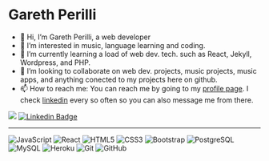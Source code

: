 
# Gareth Perilli
- 👋 Hi, I’m Gareth Perilli, a web developer
- 👀 I’m interested in music, language learning and coding.
- 🌱 I’m currently learning a load of web dev. tech. such as React, Jekyll, Wordpress, and PHP.
- 💞️ I’m looking to collaborate on web dev. projects, music projects, music apps, and anything conected to my projects here on github.
- 📫 How to reach me: You can reach me by going to my [profile page](https://www.gperilli.dev/). I check [linkedin](https://www.linkedin.com/in/garethperilli) every so often so you can also message me from there.




![](https://komarev.com/ghpvc/?username=gperilli&color=green)
[![Linkedin Badge](https://img.shields.io/badge/-garethperilli-blue?style=flat-square&logo=Linkedin&logoColor=white&link=https://www.linkedin.com/in/garethperilli/)](https://www.linkedin.com/in/garethperilli//)

---
![JavaScript](https://img.shields.io/badge/-JavaScript-black?style=flat-square&logo=javascript)
![React](https://img.shields.io/badge/-React-black?style=flat-square&logo=react)
![HTML5](https://img.shields.io/badge/-HTML5-E34F26?style=flat-square&logo=html5&logoColor=white)
![CSS3](https://img.shields.io/badge/-CSS3-1572B6?style=flat-square&logo=css3)
![Bootstrap](https://img.shields.io/badge/-Bootstrap-563D7C?style=flat-square&logo=bootstrap)
![PostgreSQL](https://img.shields.io/badge/-PostgreSQL-336791?style=flat-square&logo=postgresql)
![MySQL](https://img.shields.io/badge/-MySQL-black?style=flat-square&logo=mysql)
![Heroku](https://img.shields.io/badge/-Heroku-430098?style=flat-square&logo=heroku)
![Git](https://img.shields.io/badge/-Git-black?style=flat-square&logo=git)
![GitHub](https://img.shields.io/badge/-GitHub-181717?style=flat-square&logo=github)
<!--![GitLab](https://img.shields.io/badge/-GitLab-FCA121?style=flat-square&logo=gitlab)-->
<!--![BitBucket](https://img.shields.io/badge/-BitBucket-darkblue?style=flat-square&logo=bitbucket)-->
<!--![Raspberry Pi](https://img.shields.io/badge/-Raspberry%20Pi-C51A4A?style=flat-square&logo=Raspberry-Pi)-->
<!-- ![Java](https://img.shields.io/badge/-java-E34A86?style=flat-square&logo=java) -->
<!-- ![C++](https://img.shields.io/badge/-C++-00599C?style=flat-square&logo=c) -->
<!--![Docker](https://img.shields.io/badge/-Docker-black?style=flat-square&logo=docker)-->
<!--![DigitalOcean](https://img.shields.io/badge/-Digital%20Ocean-darkblue?style=flat-square&logo=digitalocean)-->
<!--![Amazon AWS](https://img.shields.io/badge/Amazon%20AWS-232F3E?style=flat-square&logo=amazon-aws)-->
<!--![Microsoft Azure](https://img.shields.io/badge/Microsoft%20Azure-232F7E?style=flat-square&logo=microsoft-azure)-->
<!--![Google Cloud](https://img.shields.io/badge/Google%20Cloud-black?style=flat-square&logo=google-cloud)-->
<!-- ![TypeScript](https://img.shields.io/badge/-TypeScript-007ACC?style=flat-square&logo=typescript)-->
<!-- ![MongoDB](https://img.shields.io/badge/-MongoDB-black?style=flat-square&logo=mongodb)-->
<!-- ![Redis](https://img.shields.io/badge/-Redis-black?style=flat-square&logo=Redis)-->
<!-- ![ElasticSearch](https://img.shields.io/badge/-ElasticSearch-005571?style=flat-square&logo=elasticsearch)-->
<!--![GraphQL](https://img.shields.io/badge/-GraphQL-E10098?style=flat-square&logo=graphql)-->
<!--![Apollo GraphQL](https://img.shields.io/badge/-Apollo%20GraphQL-311C87?style=flat-square&logo=apollo-graphql)-->
<!-- ![Nodejs](https://img.shields.io/badge/-Nodejs-black?style=flat-square&logo=Node.js) -->
<!-- ![Python](https://img.shields.io/badge/-Python-black?style=flat-square&logo=Python) -->
<!--
<p align="left">
  <a href="https://github.com/peterthehan"><img alt="GitHub" height="32" width="32" src="assets/github.svg"></a>
  <a href="https://www.npmjs.com/~peterthehan"><img alt="npm" height="32" width="32" src="assets/npm.svg"></a>
  <a href="https://www.linkedin.com/in/peterthehan"><img alt="LinkedIn" height="32" width="32" src="assets/linkedin.svg"></a>
</p>
-->

<!--
[![Top Langs](https://github-readme-stats.vercel.app/api/top-langs/?username=anuraghazra&langs_count=8)](https://github.com/anuraghazra/github-readme-stats)
-->

<!---
gperilli/gperilli is a ✨ special ✨ repository because its `README.md` (this file) appears on your GitHub profile.
You can click the Preview link to take a look at your changes.
--->

